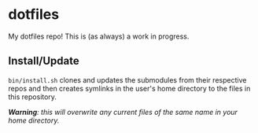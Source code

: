 # dotfiles

My dotfiles repo! This is (as always) a work in progress.

## Install/Update
`bin/install.sh` clones and updates the submodules from their respective repos and then creates symlinks in the user's home directory to the files in this repository.

*__Warning__: this will overwrite any current files of the same name in your home directory.*
